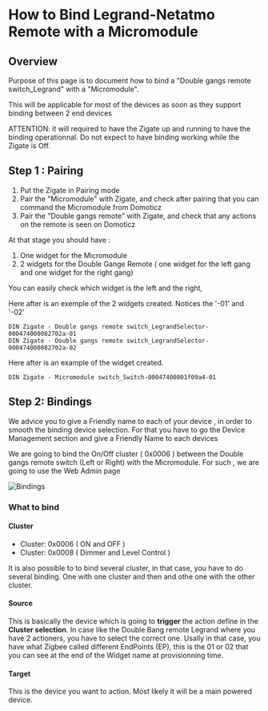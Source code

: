 # How to Bind Legrand-Netatmo Remote with a Micromodule


## Overview

Purpose of this page is to document how to bind a "Double gangs remote switch_Legrand" with a "Micromodule".

This will be applicable for most of the devices as soon as they support binding between 2 end devices

ATTENTION: it will required to have the Zigate up and running to have the binding operationnal. Do not expect to have binding working while the Zigate is Off.

## Step 1 : Pairing

1. Put the Zigate in Pairing mode
1. Pair the "Micromodule" with Zigate, and check after pairing that you can command the Micromodule from Domoticz
1. Pair the "Double gangs remote" with Zigate, and check that any actions on the remote is seen on Domoticz

At that stage you should have :

1. One widget for the Micromodule
1. 2 widgets for the Double Gange Remote ( one widget for the left gang and one widget for the right gang)

You can easily check which widget is the left and the right, 

Here after is an exemple of the 2 widgets created. Notices the '-01' and '-02'

```
DIN Zigate - Double gangs remote switch_LegrandSelector-000474000082702a-01
DIN Zigate - Double gangs remote switch_LegrandSelector-000474000082702a-02
```

Here after is an example of the widget created. 

```
DIN Zigate - Micromodule switch_Switch-00047400001f09a4-01
```


## Step 2: Bindings

We advice you to give a Friendly name to each of your device , in order to smooth the binding device selection.
For that you have to go the Device Management section and give a Friendly Name to each devices

We are going to bind the On/Off cluster ( 0x0006 ) between the Double gangs remote switch (Left or Right) with the Micromodule.
For such , we are going to use the Web Admin page 

![Bindings](https://github.com/pipiche38/Domoticz-Zigate-Wiki/blob/master/Images/Binding.png)


### What to bind

#### Cluster
* Cluster: 0x0006  ( ON and OFF )
* Cluster: 0x0008  ( Dimmer and Level Control )

It is also possible to to bind several cluster, in that case, you have to do several binding. One with one cluster and then and othe one with the other cluster.

#### Source

This is basically the device which is going to __trigger__ the action define in the __Cluster selection__.
In case like the Double Bang remote Legrand where you have 2 actioners, you have to select the correct one. Usally in that case, you have what Zigbee called different EndPoints (EP), this is the 01 or 02 that you can see at the end of the Widget name at provisionning time.

#### Target

This is the device you want to action. Most likely it will be a main powered device.



